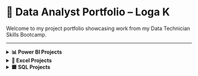 # 📁 Data Analyst Portfolio – Loga K

Welcome to my project portfolio showcasing work from my Data Technician Skills Bootcamp.

---

<details>
<summary><strong>📊 Power BI Projects</strong></summary>

### 🔹 Sales Dashboard
- Created interactive visuals for regional sales.
- Used slicers, cards, and bar charts to track KPIs.
- Published and shared on Power BI Service.

🔗 [Sales Dashboard](https://github.com/logambigaik/Sales-Dashboard-using-PowerBI)

🔗 [Adventure works](https://github.com/logambigaik/Adventureworks-Sales-Analysis-using-Power-BI)


</details>

<details>
<summary><strong>📗 Excel Projects</strong></summary>

### 🔹 Retail Sales Analysis
- Used `SUM`, `AVERAGE`, and filter functions.
- Analyzed sales by age group and commission trends.
- Cleaned data using Excel table formatting.

🔗 [Download Excel File](https://github.com/yourusername/project-link)

</details>



<details>
<summary><strong>🟦 SQL Projects</strong></summary>

### 🔹 Customer Segmentation Query
- Wrote SQL queries to group customer behavior.
- Used `JOIN`, `GROUP BY`, and `ORDER BY` clauses.
- Exported results for visualization.

🔗 [NorthWind Database](https://github.com/logambigaik/Northwind-Database-SQL-Analysis)

🔗 [World Database](https://github.com/logambigaik/World-database-SQL-Analysis)

🔗 [SQLBOLT Lesson](https://github.com/logambigaik/SQL-Practice-sqlbolt)


</details>
